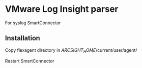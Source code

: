 # VMware Log Insight parser
For syslog SmartConnector

## Installation
Copy flexagent directory in $ARCSIGHT_HOME$/current/user/agent/

Restart SmartConnector
